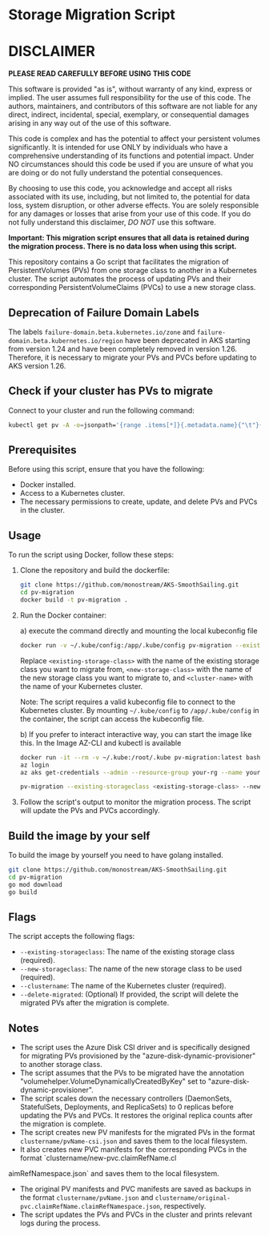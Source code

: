 # Storage Migration Script

# **DISCLAIMER**

**PLEASE READ CAREFULLY BEFORE USING THIS CODE**

This software is provided "as is", without warranty of any kind, express or implied. The user assumes full responsibility for the use of this code. The authors, maintainers, and contributors of this software are not liable for any direct, indirect, incidental, special, exemplary, or consequential damages arising in any way out of the use of this software.

This code is complex and has the potential to affect your persistent volumes significantly. It is intended for use ONLY by individuals who have a comprehensive understanding of its functions and potential impact. Under NO circumstances should this code be used if you are unsure of what you are doing or do not fully understand the potential consequences.

By choosing to use this code, you acknowledge and accept all risks associated with its use, including, but not limited to, the potential for data loss, system disruption, or other adverse effects. You are solely responsible for any damages or losses that arise from your use of this code. If you do not fully understand this disclaimer, *DO NOT* use this software.


**Important: This migration script ensures that all data is retained during the migration process. There is no data loss when using this script.**

This repository contains a Go script that facilitates the migration of PersistentVolumes (PVs) from one storage class to another in a Kubernetes cluster. The script automates the process of updating PVs and their corresponding PersistentVolumeClaims (PVCs) to use a new storage class.


## Deprecation of Failure Domain Labels

The labels `failure-domain.beta.kubernetes.io/zone` and `failure-domain.beta.kubernetes.io/region` have been deprecated in AKS starting from version 1.24 and have been completely removed in version 1.26. Therefore, it is necessary to migrate your PVs and PVCs before updating to AKS version 1.26.

## Check if your cluster has PVs to migrate

Connect to your cluster and run the following command:

```bash
kubectl get pv -A -o=jsonpath='{range .items[*]}{.metadata.name}{"\t"}{.spec.claimRef.namespace}{"\t"}{.spec.claimRef.name}{"\t"}{.metadata.annotations}{"\n"}{end}' | grep "azure-disk-dynamic-provisioner"
```

## Prerequisites

Before using this script, ensure that you have the following:

- Docker installed.
- Access to a Kubernetes cluster.
- The necessary permissions to create, update, and delete PVs and PVCs in the cluster.

## Usage

To run the script using Docker, follow these steps:

1. Clone the repository and build the dockerfile:

   ```bash
   git clone https://github.com/monostream/AKS-SmoothSailing.git
   cd pv-migration
   docker build -t pv-migration .
   ```

2. Run the Docker container:

   a) execute the command directly and mounting the local kubeconfig file
   ```bash
   docker run -v ~/.kube/config:/app/.kube/config pv-migration --existing-storageclass <existing-storage-class> --new-storageclass <new-storage-class> --clustername <cluster-name>
   ```

   Replace `<existing-storage-class>` with the name of the existing storage class you want to migrate from, `<new-storage-class>` with the name of the new storage class you want to migrate to, and `<cluster-name>` with the name of your Kubernetes cluster.

   Note: The script requires a valid kubeconfig file to connect to the Kubernetes cluster. By mounting `~/.kube/config` to `/app/.kube/config` in the container, the script can access the kubeconfig file.


   b) If you prefer to interact interactive way, you can start the image like this. In the Image AZ-CLI and kubectl is available

   ```bash
   docker run -it --rm -v ~/.kube:/root/.kube pv-migration:latest bash
   az login
   az aks get-credentials --admin --resource-group your-rg --name your-cluster

   pv-migration --existing-storageclass <existing-storage-class> --new-storageclass <new-storage-class> --clustername <cluster-name>
   ```

3. Follow the script's output to monitor the migration process. The script will update the PVs and PVCs accordingly.

## Build the image by your self

To build the image by yourself you need to have golang installed.

   ```bash
   git clone https://github.com/monostream/AKS-SmoothSailing.git
   cd pv-migration
   go mod download
   go build
   ```


## Flags

The script accepts the following flags:

- `--existing-storageclass`: The name of the existing storage class (required).
- `--new-storageclass`: The name of the new storage class to be used (required).
- `--clustername`: The name of the Kubernetes cluster (required).
- `--delete-migrated`: (Optional) If provided, the script will delete the migrated PVs after the migration is complete.

## Notes

- The script uses the Azure Disk CSI driver and is specifically designed for migrating PVs provisioned by the "azure-disk-dynamic-provisioner" to another storage class.
- The script assumes that the PVs to be migrated have the annotation "volumehelper.VolumeDynamicallyCreatedByKey" set to "azure-disk-dynamic-provisioner".
- The script scales down the necessary controllers (DaemonSets, StatefulSets, Deployments, and ReplicaSets) to 0 replicas before updating the PVs and PVCs. It restores the original replica counts after the migration is complete.
- The script creates new PV manifests for the migrated PVs in the format `clustername/pvName-csi.json` and saves them to the local filesystem.
- It also creates new PVC manifests for the corresponding PVCs in the format `clustername/new-pvc.claimRefName.cl

aimRefNamespace.json` and saves them to the local filesystem.
- The original PV manifests and PVC manifests are saved as backups in the format `clustername/pvName.json` and `clustername/original-pvc.claimRefName.claimRefNamespace.json`, respectively.
- The script updates the PVs and PVCs in the cluster and prints relevant logs during the process.